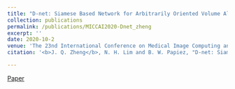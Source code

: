 ```yaml
---
title: "D-net: Siamese Based Network for Arbitrarily Oriented Volume Alignment"
collection: publications
permalink: /publications/MICCAI2020-Dnet_zheng
excerpt: ''
date: 2020-10-2
venue: 'The 23nd International Conference on Medical Image Computing and Computer Assisted Intervention (MICCAI2020)'
citation: '<b>J. Q. Zheng</b>, N. H. Lim and B. W. Papiez, "D-net: Siamese Based Network for Arbitrarily Oriented Volume Alignment", in <i>International Workshop on Shape in Medical Imaging, Medical Image Analysis and Computer Assisted Intervention (MICCAI), Springer</i>, 2020.'

---
```


[Paper](http://link.springer.com/10.1007/978-3-030-61056-2_6)
<!-- paperurl: '' 
-->
